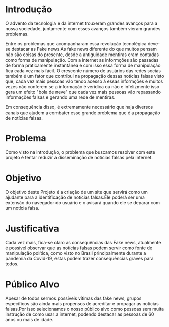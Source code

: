 # Introdução 
O advento da tecnologia e da internet trouxeram grandes avanços para a nossa sociedade, juntamente com esses avanços também vieram grandes problemas.

Entre os problemas que acompanharam essa revolução tecnolégica deve-se destacar as Fake news.As fake news diferente do que muitos pensam não são coisas do presente, desde a antiguidade mentiras eram contadas como forma de manipulação. Com a internet as informções são passadas de forma praticamente instantânea e com isso essa forma de manipulação fica cada vez mais fácil. O crescente número de usuários das redes socias também é um fator que contribui na propagação dessas notícias falsas visto que, cada vez mais pessoas vão tendo acesso à essas informções e muitos vezes não conferem se a informação é veridica ou não e infelizmente isso gera um efeito "bola de neve" que cada vez mais pessoas vão repassando informações falsas e gerando uma rede de mentiras.

Em consequência disso, é extremamente necessário que haja diversos canais que ajudem a combater esse grande problema que é a propagação de notícias falsas. 

# Problema 
Como visto na introdução, o problema que buscamos resolver com este projeto é tentar reduzir a disseminação de notícias falsas pela internet.

# Objetivo
O objetivo deste Projeto é a criação de um site que servirá como um ajudante para a identificação de notícias falsas.Ele poderá ser uma extensão do navegador do usuário e o avisará quando ele se deparar com um notícia falsa. 

# Justificativa 
Cada vez mais, fica-se claro as consequências das Fake news, atualmente é possível observar que as notícias falsas podem servir como fonte de manipulação política, como visto no Brasil principalmente durante a pandemia da Covid-19, estas podem trazer consequências graves para todos.

# Público Alvo
Apesar de todos sermos possíveis vítimas das fake news, grupos específicos são ainda mais propensos de acreditar e propagar as notícias falsas.Por isso selecionamos o nosso público alvo como pessoas sem muita instrução de como usar a internet, podendo destacar as pessoas de 60 anos ou mais de idade.
